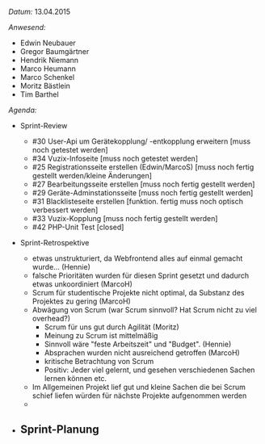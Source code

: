 _Datum:_ 
13.04.2015

_Anwesend:_
- Edwin Neubauer
- Gregor Baumgärtner
- Hendrik Niemann
- Marco Heumann
- Marco Schenkel
- Moritz Bästlein
- Tim Barthel

_Agenda:_
- Sprint-Review
	- #30 User-Api um Gerätekopplung/ -entkopplung erweitern [muss noch getestet werden]
	- #34 Vuzix-Infoseite [muss noch getestet werden]
	- #25 Registrationsseite erstellen (Edwin/MarcoS) [muss noch fertig gestellt werden/kleine Änderungen]
	- #27 Bearbeitungsseite erstellen [muss noch fertig gestellt werden]
	- #29 Geräte-Adminstationsseite [muss noch fertig gestellt werden]
	- #31 Blacklisteseite erstellen [funktion. fertig muss noch optisch verbessert werden]
	- #33 Vuzix-Kopplung [muss noch fertig gestellt werden]
	- #42 PHP-Unit Test [closed]
	
- Sprint-Retrospektive
	- etwas unstrukturiert, da Webfrontend alles auf einmal gemacht wurde... (Hennie)
	- falsche Prioritäten wurden für diesen Sprint gesetzt und dadurch etwas unkoordiniert (MarcoH)
	- Scrum für studentische Projekte nicht optimal, da Substanz des Projektes zu gering (MarcoH)
	- Abwägung von Scrum (war Scrum sinnvoll? Hat Scrum nicht zu viel overhead?)
		- Scrum für uns gut durch Agilität (Moritz)
		- Meinung zu Scrum ist mittelmäßig 
		- Sinnvoll wäre "feste Arbeitszeit" und "Budget". (Hennie)
		- Absprachen wurden nicht ausreichend getroffen (MarcoH)
		- kritische Betrachtung von Scrum
		- Positiv: Jeder viel gelernt, und gesehen verschiedenen Sachen lernen können etc. 
	- Im Allgemeinen Projekt lief gut und kleine Sachen die bei Scrum schief liefen würden für nächste Projekte aufgenommen werden
	- 
	
- Sprint-Planung
	- 
